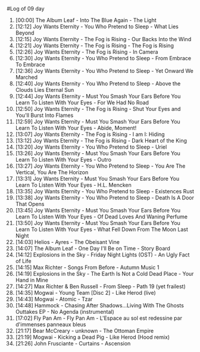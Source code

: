 #Log of 09 day

1. [00:00] The Album Leaf - Into The Blue Again - The Light
1. [12:12] Joy Wants Eternity - You Who Pretend to Sleep - What Lies Beyond
1. [12:15] Joy Wants Eternity - The Fog is Rising - Our Backs Into the Wind
1. [12:21] Joy Wants Eternity - The Fog is Rising - The Fog is Rising
1. [12:26] Joy Wants Eternity - The Fog is Rising - In Camera
1. [12:30] Joy Wants Eternity - You Who Pretend to Sleep - From Embrace To Embrace
1. [12:36] Joy Wants Eternity - You Who Pretend to Sleep - Yet Onward We Marched
1. [12:40] Joy Wants Eternity - You Who Pretend to Sleep - Above the Clouds Lies Eternal Sun
1. [12:44] Joy Wants Eternity - Must You Smash Your Ears Before You Learn To Listen With Your Eyes - For We Had No Road
1. [12:50] Joy Wants Eternity - The Fog is Rising - Shut Your Eyes and You'll Burst Into Flames
1. [12:59] Joy Wants Eternity - Must You Smash Your Ears Before You Learn To Listen With Your Eyes - Abide, Moment!
1. [13:07] Joy Wants Eternity - The Fog is Rising - I am I: Hiding
1. [13:12] Joy Wants Eternity - The Fog is Rising - Dark Heart of the King
1. [13:20] Joy Wants Eternity - You Who Pretend to Sleep - Uriel
1. [13:26] Joy Wants Eternity - Must You Smash Your Ears Before You Learn To Listen With Your Eyes - Outro
1. [13:27] Joy Wants Eternity - You Who Pretend to Sleep - You Are The Vertical, You Are The Horizon
1. [13:31] Joy Wants Eternity - Must You Smash Your Ears Before You Learn To Listen With Your Eyes - H.L. Mencken
1. [13:35] Joy Wants Eternity - You Who Pretend to Sleep - Existences Rust
1. [13:38] Joy Wants Eternity - You Who Pretend to Sleep - Death Is A Door That Opens
1. [13:45] Joy Wants Eternity - Must You Smash Your Ears Before You Learn To Listen With Your Eyes - Of Dead Loves And Waning Perfume
1. [13:50] Joy Wants Eternity - Must You Smash Your Ears Before You Learn To Listen With Your Eyes - What Fell Down From The Moon Last Night
1. [14:03] Helios - Ayres - The Obeisant Vine
1. [14:07] The Album Leaf - One Day I'll Be on Time - Story Board
1. [14:12] Explosions in the Sky - Friday Night Lights (OST) - An Ugly Fact of Life
1. [14:15] Max Richter - Songs From Before - Autumn Music 1
1. [14:19] Explosions in the Sky - The Earth Is Not a Cold Dead Place - Your Hand in Mine
1. [14:27] Max Richter & Ben Russell - From Sleep - Path 19 (yet frailest)
1. [14:35] Mogwai - Young Team [Disc 2] - Like Herod (live)
1. [14:43] Mogwai - Atomic - Tzar
1. [14:48] Hammock - Chasing After Shadows...Living With The Ghosts Outtakes EP - No Agenda (instrumental)
1. [17:02] Fly Pan Am - Fly Pan Am - L'Espace au sol est redessine par d'immenses panneaux bleus
1. [21:17] Bear McCreary - unknown - The Ottoman Empire
1. [21:19] Mogwai - Kicking a Dead Pig - Like Herod (Hood remix)
1. [21:26] John Frusciante - Curtains - Ascension
